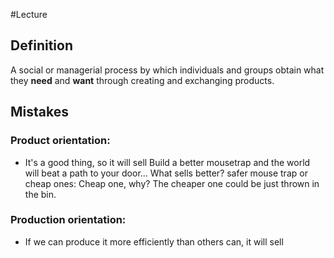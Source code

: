 #Lecture 
## Definition
A social or managerial process by which individuals and groups obtain what they **need** and **want** through creating and exchanging products.
## Mistakes
### Product orientation:
- It's a good thing, so it will sell
Build a better mousetrap and the world will beat a path to your door...
What sells better? safer mouse trap or cheap ones:
Cheap one, why?
The cheaper one could be just thrown in the bin.
### Production orientation:
- If we can produce it more efficiently than others can, it will sell




